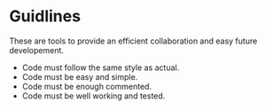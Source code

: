 # Guidlines

These are tools to provide an efficient collaboration and easy future developement.

* Code must follow the same style as actual.
* Code must be easy and simple.
* Code must be enough commented.
* Code must be well working and tested.
